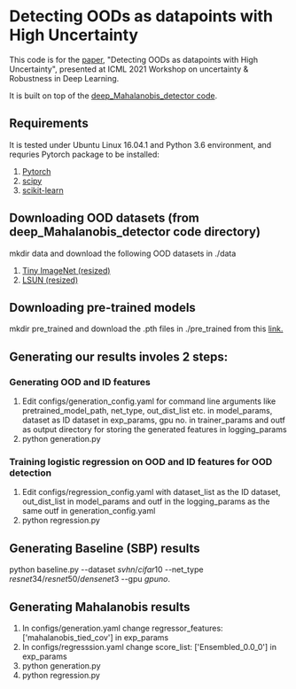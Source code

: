 # Detecting OODs as datapoints with High Uncertainty
This code is for the [paper](http://www.gatsby.ucl.ac.uk/~balaji/udl2021/accepted-papers/UDL2021-paper-081.pdf), "Detecting OODs as datapoints with High Uncertainty", presented at ICML 2021 Workshop on uncertainty & Robustness in Deep Learning. 

It is built on top of the [deep_Mahalanobis_detector code](https://github.com/pokaxpoka/deep_Mahalanobis_detector).

## Requirements
It is tested under Ubuntu Linux 16.04.1 and Python 3.6 environment, and requries Pytorch package to be installed:

1. [Pytorch](https://pytorch.org/)
2. [scipy](https://github.com/scipy/scipy)
3. [scikit-learn](https://scikit-learn.org/stable/)

## Downloading OOD datasets (from deep_Mahalanobis_detector code directory)
mkdir data and download the following OOD datasets in ./data
1. [Tiny ImageNet (resized)](https://www.dropbox.com/s/kp3my3412u5k9rl/Imagenet_resize.tar.gz)
2. [LSUN (resized)](https://www.dropbox.com/s/moqh2wh8696c3yl/LSUN_resize.tar.gz)

## Downloading pre-trained models
mkdir pre_trained and download the .pth files in ./pre_trained from this [link.](https://drive.google.com/drive/folders/1yuiTOgKgPsLGNJwoRckSAHXBZ_AOBlGI?usp=sharing)

## Generating our results involes 2 steps:
### Generating OOD and ID features
1. Edit configs/generation_config.yaml for command line arguments like pretrained_model_path, net_type, out_dist_list etc. in model_params, dataset as ID dataset in exp_params, gpu no. in trainer_params and outf as output directory for storing the generated features in logging_params
2. python generation.py

### Training logistic regression on OOD and ID features for OOD detection
1. Edit configs/regression_config.yaml with dataset_list as the ID dataset, out_dist_list in model_params and outf in the logging_params as the same outf in generation_config.yaml
2. python regression.py

## Generating Baseline (SBP) results
python baseline.py --dataset $svhn/cifar10$ --net_type $resnet34/resnet50/densenet3$ --gpu $gpu no.$

## Generating Mahalanobis results
1. In configs/generation.yaml change regressor_features: ['mahalanobis_tied_cov'] in exp_params
2. In configs/regresssion.yaml change score_list: ['Ensembled_0.0_0'] in exp_params
3. python generation.py
4. python regression.py
